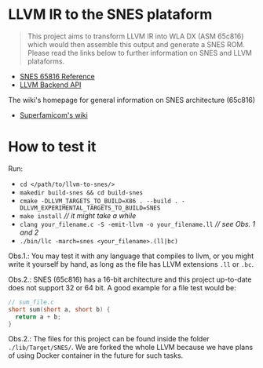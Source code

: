 # LLVM IR to the SNES plataform

> This project aims to transform LLVM IR into WLA DX (ASM 65c816) which would then assemble this output and generate a SNES ROM. Please read the links below to further information on SNES and LLVM plataforms.

* [SNES 65816 Reference](https://wiki.superfamicom.org/65816-reference)
* [LLVM Backend API](https://llvm.org/docs/WritingAnLLVMBackend.html)

The wiki's homepage for general information on SNES architecture (65c816)

* [Superfamicom's wiki](https://wiki.superfamicom.org/)

# How to test it
Run:
  - `cd </path/to/llvm-to-snes/>`
  - `makedir build-snes && cd build-snes`
  - `cmake -DLLVM_TARGETS_TO_BUILD=X86 . --build . -DLLVM_EXPERIMENTAL_TARGETS_TO_BUILD=SNES`
  - `make install` _// it might take a while_
  - `clang your_filename.c -S -emit-llvm -o your_filename.ll` _// see Obs. 1 and 2_
  - `./bin/llc -march=snes <your_filename>.(ll|bc)`

Obs.1.: You may test it with any language that compiles to llvm, or you might write it yourself by hand, as long as the file has LLVM extensions `.ll` or `.bc`.

Obs.2.: SNES (65c816) has a 16-bit architecture and this project up-to-date does not support 32 or 64 bit. A good example for a file test would be:

```C
// sum_file.c
short sum(short a, short b) {
  return a + b;
}
```

Obs.2.: The files for this project can be found inside the folder `./lib/Target/SNES/`. We are forked the whole LLVM because we have plans of using Docker container in the future for such tasks.